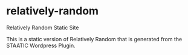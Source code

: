 # relatively-random
Relatively Random Static Site

This is a static version of Relatively Random that is generated from the STAATIC Wordpress Plugin.
